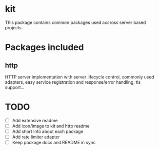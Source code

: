 # kit
This package contains common packages used accross server based projects

# Packages included
## http
HTTP server implementation with server lifecycle control, commonly used 
adapters, easy service registration and response/error handling, tls support...

# TODO 
- [ ] Add extensive readme 
- [ ] Add icon/image to kit and http readme
- [ ] Add short info about each package
- [ ] Add rate limiter adapter
- [ ] Keep package docs and README in sync